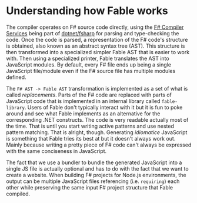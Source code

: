 # Understanding how Fable works

The compiler operates on F# source code directly, using the [F# Compiler Services](https://www.nuget.org/packages/FSharp.Compiler.Service) being part of [dotnet/fsharp](https://github.com/dotnet/fsharp) for parsing and type-checking the code. Once the code is parsed, a representation of the F# code's structure is obtained, also known as an abstract syntax tree (AST). This structure is then transformed into a specialized simpler Fable AST that is easier to work with. Then using a specialized printer, Fable translates the AST into JavaScript modules. By default, every F# file ends up being a single JavaScript file/module even if the F# source file has multiple modules defined.

The `F# AST -> Fable AST` transformation is implemented as a set of what is called *replacements*. Parts of the F# code are replaced with parts of JavaScript code that is implemented in an internal library called `fable-library`. Users of Fable don't typically interact with it but it is fun to poke around and see what Fable implements as an alternative for the corresponding .NET constructs. The code is very readable actually most of the time. That is until you start writing active patterns and use nested pattern matching. That is alright, though. Generating _idiomatice_ JavaScript is something that Fable tries its best at but it doesn't always work out. Mainly because writing a pretty piece of F# code can't always be expressed with the same conciseness in JavaScript.

The fact that we use a bundler to bundle the generated JavaScript into a single JS file is actually optional and has to do with the fact that we want to create a website. When building F# projects for Node.js environments, the output can be multiple JavaScript files referencing (i.e. `requiring`) each other while preserving the same input F# project structure that Fable compiled.